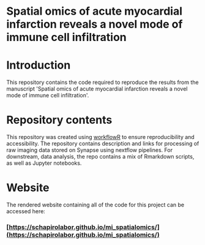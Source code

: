 # Spatial omics of acute myocardial infarction reveals a novel mode of immune cell infiltration

# Introduction

This repository contains the code required to reproduce the results from the manuscript 'Spatial omics of acute myocardial infarction reveals a novel mode of immune cell infiltration'.

# Repository contents

This repository was created using [workflowR](https://workflowr.github.io/workflowr/index.html) to ensure reproducibility and accessibility. The repository contains description and links for processing of raw imaging data stored on Synapse using nextflow pipelines. For downstream, data analysis, the repo contains a mix of Rmarkdown scripts, as well as Jupyter notebooks.

# Website

The rendered website containing all of the code for this project can be accessed here:

### [https://schapirolabor.github.io/mi_spatialomics/](https://schapirolabor.github.io/mi_spatialomics/)
